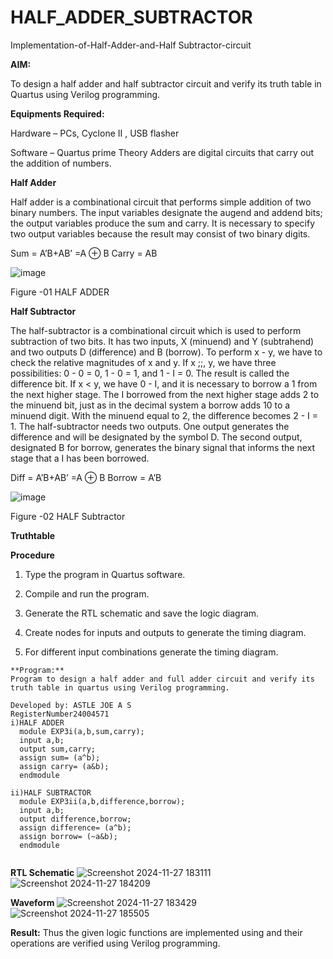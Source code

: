 # HALF_ADDER_SUBTRACTOR

Implementation-of-Half-Adder-and-Half Subtractor-circuit

**AIM:**

To design a half adder and half subtractor circuit and verify its truth table in Quartus using Verilog programming.

**Equipments Required:**

Hardware – PCs, Cyclone II , USB flasher 

Software – Quartus prime Theory Adders are digital circuits that carry out the addition of numbers.

**Half Adder**

Half adder is a combinational circuit that performs simple addition of two binary numbers. The input variables designate the augend and addend bits; the output variables produce the sum and carry. It is necessary to specify two output variables because the result may consist of two binary digits.

Sum = A’B+AB’ =A ⊕ B Carry = AB

![image](https://github.com/naavaneetha/HALF_ADDER_SUBTRACTOR/assets/154305477/bd4a0b2c-cdbc-4184-ab08-81578f121e1f)

Figure -01 HALF ADDER

**Half Subtractor**

The half-subtractor is a combinational circuit which is used to perform subtraction of two bits. It has two inputs, X (minuend) and Y (subtrahend) and two outputs D (difference) and B (borrow). To perform x - y, we have to check the relative magnitudes of x and y. If x ;;, y, we have three possibilities: 0 - 0 = 0, 1 - 0 = 1, and 1 - I = 0. The result is called the difference bit. If x < y, we have 0 - I, and it is necessary to borrow a 1 from the next higher stage. The I borrowed from the next higher stage adds 2 to the minuend bit, just as in the decimal system a borrow adds 10 to a minuend digit. With the minuend equal to 2, the difference becomes 2 - I = 1. The half-subtractor needs two outputs. One output generates the difference and will be designated by the symbol D. The second output, designated B for borrow, generates the binary signal that informs the next stage that a I has been borrowed. 

Diff = A’B+AB’ =A ⊕ B
Borrow = A’B

 ![image](https://github.com/naavaneetha/HALF_ADDER_SUBTRACTOR/assets/154305477/d76b099c-513f-4e7c-843a-e2fd028a531a)

Figure -02 HALF Subtractor

**Truthtable**

**Procedure**

1.	Type the program in Quartus software.

2.	Compile and run the program.

3.	Generate the RTL schematic and save the logic diagram.

4.	Create nodes for inputs and outputs to generate the timing diagram.

5.	For different input combinations generate the timing diagram.

~~~
**Program:**
Program to design a half adder and full adder circuit and verify its truth table in quartus using Verilog programming.

Developed by: ASTLE JOE A S
RegisterNumber24004571
i)HALF ADDER
  module EXP3i(a,b,sum,carry);
  input a,b;
  output sum,carry;
  assign sum= (a^b);
  assign carry= (a&b);
  endmodule

ii)HALF SUBTRACTOR
  module EXP3ii(a,b,difference,borrow);
  input a,b;
  output difference,borrow;
  assign difference= (a^b);
  assign borrow= (~a&b);
  endmodule


~~~
**RTL Schematic**
![Screenshot 2024-11-27 183111](https://github.com/user-attachments/assets/f0f8db88-0fd8-46f5-86ca-231c1a212b59)
![Screenshot 2024-11-27 184209](https://github.com/user-attachments/assets/7a50b2d4-1465-4900-ac45-b7d426c51f7e)

**Waveform**
![Screenshot 2024-11-27 183429](https://github.com/user-attachments/assets/c62306d6-0136-4fa3-866f-202d37e41772)
![Screenshot 2024-11-27 185505](https://github.com/user-attachments/assets/82de6c10-faf1-47bb-847e-ee1c3d454092)


**Result:**
Thus the given logic functions are implemented using and their operations are verified using Verilog programming.
